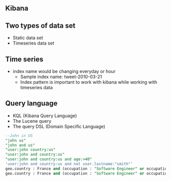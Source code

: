 ## Kibana

## Two types of data set

* Static data set
* Timeseries data set


## Time series

* index name would be changing everyday or hour
  * Sample index name: tweet-2010-03-21
  * Index pattern is important to work with kibana while working with timeseries data


## Query language

* KQL (Kibana Query Language)
* The Lucene query
* The query DSL (Domain Specific Language)

```sql
--John in US
"john us"
"john and us"
"user:john country:us"
"user:john and country:us"
"user:john and country:us and age:>40"
'user:john and country:us and not user.lastname:"smith"'
geo.country : France and (occupation : "Software Engineer" or occupation : "Sales" )
geo.country : France and (occupation : "Software Engineer" or occupation : "Sales" ) and geo.city : Lyon

```